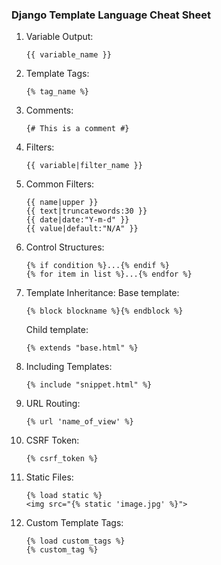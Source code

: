 ### Django Template Language Cheat Sheet  

1. Variable Output:
   ```django
   {{ variable_name }}
   ```

2. Template Tags:
   ```django
   {% tag_name %}
   ```

3. Comments:
   ```django
   {# This is a comment #}
   ```

4. Filters:
   ```django
   {{ variable|filter_name }}
   ```

5. Common Filters:
   ```django
   {{ name|upper }}
   {{ text|truncatewords:30 }}
   {{ date|date:"Y-m-d" }}
   {{ value|default:"N/A" }}
   ```

6. Control Structures:
   ```django
   {% if condition %}...{% endif %}
   {% for item in list %}...{% endfor %}
   ```

7. Template Inheritance:
   Base template:
   ```django
   {% block blockname %}{% endblock %}
   ```
   Child template:
   ```django
   {% extends "base.html" %}
   ```

8. Including Templates:
   ```django
   {% include "snippet.html" %}
   ```

9. URL Routing:
   ```django
   {% url 'name_of_view' %}
   ```

10. CSRF Token:
    ```django
    {% csrf_token %}
    ```

11. Static Files:
    ```django
    {% load static %}
    <img src="{% static 'image.jpg' %}">
    ```

12. Custom Template Tags:
    ```django
    {% load custom_tags %}
    {% custom_tag %}
    ```

